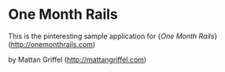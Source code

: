 # One Month Rails

This is the pinteresting sample application for
{*One  Month Rails*}(http://onemonthrails.com)

by Mattan Griffel (http://mattangriffel.com)